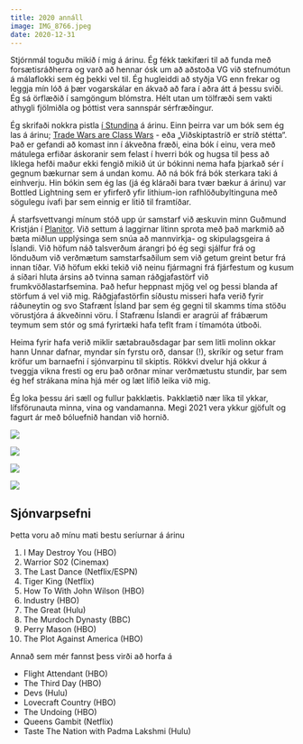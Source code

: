 ```yaml
---
title: 2020 annáll
image: IMG_8766.jpeg
date: 2020-12-31
---
```


Stjórnmál toguðu mikið í mig á árinu. Ég fékk tækifæri til að funda með forsætisráðherra og varð að
hennar ósk um að aðstoða VG við stefnumótun á málaflokki sem ég þekki vel til. Ég hugleiddi að
styðja VG enn frekar og leggja mín lóð á þær vogarskálar en ákvað að fara í aðra átt á þessu sviði.
Ég sá örflæðið í samgöngum blómstra. Hélt utan um tölfræði sem vakti athygli fjölmiðla og þóttist
vera sannspár sérfræðingur.

Ég skrifaði nokkra pistla [í Stundina](https://stundin.is/stundin/folk/jokull-solberg-audunsson/) á
árinu. Einn þeirra var um bók sem ég las á árinu;
[Trade Wars are Class Wars](https://www.goodreads.com/book/show/52009042-trade-wars-are-class-wars) -
eða „Viðskiptastríð er stríð stétta“. Það er gefandi að komast inn í ákveðna fræði, eina bók í einu,
vera með mátulega erfiðar áskoranir sem felast í hverri bók og hugsa til þess að líklega hefði maður
ekki fengið mikið út úr bókinni nema hafa þjarkað sér í gegnum bækurnar sem á undan komu. Að ná bók
frá bók sterkara taki á einhverju. Hin bókin sem ég las (já ég kláraði bara tvær bækur á árinu) var
Bottled Lightning sem er yfirferð yfir lithium-ion rafhlöðubyltinguna með sögulegu ívafi þar sem
einnig er litið til framtíðar.

Á starfsvettvangi mínum stóð upp úr samstarf við æskuvin minn Guðmund Kristján í
[Planitor](https://www.planitor.io). Við settum á laggirnar lítinn sprota með það markmið að bæta
miðlun upplýsinga sem snúa að mannvirkja- og skipulagsgeira á Íslandi. Við höfum náð talsverðum
árangri þó ég segi sjálfur frá og lönduðum við verðmætum samstarfsaðilum sem við getum greint betur
frá innan tíðar. Við höfum ekki tekið við neinu fjármagni frá fjárfestum og kusum á síðari hluta
ársins að tvinna saman ráðgjafastörf við frumkvöðlastarfsemina. Það hefur heppnast mjög vel og þessi
blanda af störfum á vel við mig. Ráðgjafastörfin síðustu misseri hafa verið fyrir ráðuneytin og svo
Stafrænt Ísland þar sem ég gegni til skamms tíma stöðu vörustjóra á ákveðinni vöru. Í Stafrænu
Íslandi er aragrúi af frábærum teymum sem stór og smá fyrirtæki hafa teflt fram í tímamóta útboði.

Heima fyrir hafa verið miklir sætabrauðsdagar þar sem litli molinn okkar hann Unnar dafnar, myndar
sín fyrstu orð, dansar (!), skríkir og setur fram kröfur um barnaefni í sjónvarpinu til skiptis.
Rökkvi dvelur hjá okkur á tveggja vikna fresti og eru það orðnar mínar verðmætustu stundir, þar sem
ég hef strákana mína hjá mér og læt lífið leika við mig.

Ég loka þessu ári sæll og fullur þakklætis. Þakklætið nær líka til ykkar, lífsförunauta minna, vina
og vandamanna. Megi 2021 vera ykkur gjöfult og fagurt ár með bóluefnið handan við hornið.

![](/blog/IMG_0567.JPG)

![](/blog/IMG_2528.JPG)

![](/blog/sunna-jokull-unnar-20.jpg)

![](/blog/IMG_6691.JPG)

## Sjónvarpsefni

Þetta voru að mínu mati bestu seríurnar á árinu

1. I May Destroy You (HBO)
1. Warrior S02 (Cinemax)
1. The Last Dance (Netflix/ESPN)
1. Tiger King (Netflix)
1. How To With John Wilson (HBO)
1. Industry (HBO)
1. The Great (Hulu)
1. The Murdoch Dynasty (BBC)
1. Perry Mason (HBO)
1. The Plot Against America (HBO)

Annað sem mér fannst þess virði að horfa á

- Flight Attendant (HBO)
- The Third Day (HBO)
- Devs (Hulu)
- Lovecraft Country (HBO)
- The Undoing (HBO)
- Queens Gambit (Netflix)
- Taste The Nation with Padma Lakshmi (Hulu)
